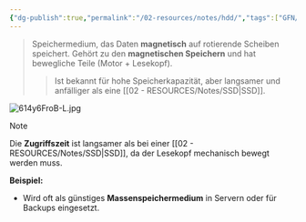 ```yaml
---
{"dg-publish":true,"permalink":"/02-resources/notes/hdd/","tags":["GFN/prüfungsrelevant/AP1/vorbereitung","speicher"]}
---
```


> Speichermedium, das Daten **magnetisch** auf rotierende Scheiben speichert. Gehört zu den **magnetischen Speichern** und hat bewegliche Teile (Motor + Lesekopf).
> 
> > Ist bekannt für hohe Speicherkapazität, aber langsamer und anfälliger als eine [[02 - RESOURCES/Notes/SSD\|SSD]].

![614y6FroB-L.jpg](/img/user/02%20-%20RESOURCES/Files/614y6FroB-L.jpg)
> [!note]  
> Die **Zugriffszeit** ist langsamer als bei einer [[02 - RESOURCES/Notes/SSD\|SSD]], da der Lesekopf mechanisch bewegt werden muss.

**Beispiel:**

- Wird oft als günstiges **Massenspeichermedium** in Servern oder für Backups eingesetzt.